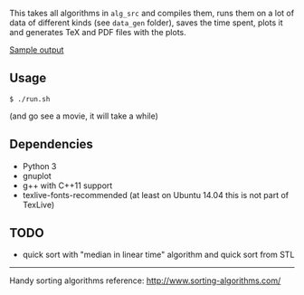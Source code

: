 This takes all algorithms in `alg_src` and compiles them, runs them on a lot of data of different kinds (see `data_gen` folder), saves the time spent, plots it and generates TeX and PDF files with the plots.

[Sample output](http://www.slamecka.cz/misc/sorting_exp_sample.pdf)

Usage
-----

`$ ./run.sh` 

(and go see a movie, it will take a while)

Dependencies
------------

* Python 3
* gnuplot
* g++ with C++11 support
* texlive-fonts-recommended (at least on Ubuntu 14.04 this is not part of TexLive)


TODO
----
* quick sort with "median in linear time" algorithm and quick sort from STL


-------------------

Handy sorting algorithms reference: http://www.sorting-algorithms.com/
